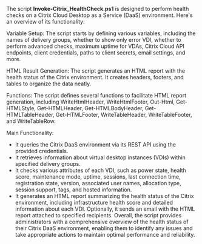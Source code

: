 The script **Invoke-Citrix_HealthCheck.ps1** is designed to perform health checks on a Citrix Cloud Desktop as a Service (DaaS) environment. Here's an overview of its functionality:

Variable Setup: The script starts by defining various variables, including the names of delivery groups, whether to show only error VDI, whether to perform advanced checks, maximum uptime for VDAs, Citrix Cloud API endpoints, client credentials, paths to client secrets, email settings, and more.

HTML Result Generation: The script generates an HTML report with the health status of the Citrix environment. It creates headers, footers, and tables to organize the data neatly.

Functions: The script defines several functions to facilitate HTML report generation, including WriteHtmlHeader, WriteHtmlFooter, Out-Html, Get-HTMLStyle, Get-HTMLHeader, Get-HTMLBodyHeader, Get-HTMLTableHeader, Get-HTMLFooter, WriteTableHeader, WriteTableFooter, and WriteTableRow.

Main Functionality:
- It queries the Citrix DaaS environment via its REST API using the provided credentials.
- It retrieves information about virtual desktop instances (VDIs) within specified delivery groups.
- It checks various attributes of each VDI, such as power state, health score, maintenance mode, uptime, sessions, last connection time, registration state, version, associated user names, allocation type, session support, tags, and hosted information.
- It generates an HTML report summarizing the health status of the Citrix environment, including infrastructure health score and detailed information about each VDI. Optionally, it sends an email with the HTML report attached to specified recipients.
Overall, the script provides administrators with a comprehensive overview of the health status of their Citrix DaaS environment, enabling them to identify any issues and take appropriate actions to maintain optimal performance and reliability.
